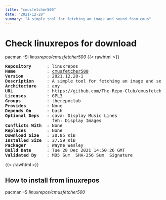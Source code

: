 ```yaml
---
title: "cmusfetcher500"
date: "2021-12-28"
summary: "A simple tool for fetching an image and sound from cmus"
---
```


# Check linuxrepos for download

pacman -Si *linuxrepos/cmusfetcher500*
{{< rawhtml >}}
<pre class="highlight">
<b>Repository</b>      : linuxrepos
<b>Name</b>            : <a href="../../x86_64/cmusfetcher500-2021.12.28-1-any.pkg.tar.zst">cmusfetcher500</a>
<b>Version</b>         : 2021.12.28-1
<b>Description</b>     : A simple tool for fetching an image and sound from cmus
<b>Architecture</b>    : any
<b>URL</b>             : https://github.com/The-Repo-Club/cmusfetcher500
<b>Licenses</b>        : GPL3
<b>Groups</b>          : therepoclub
<b>Provides</b>        : None
<b>Depends On</b>      : bash
<b>Optional Deps</b>   : cava: Display Music Lines
                  feh: Display Images
<b>Conflicts With</b>  : None
<b>Replaces</b>        : None
<b>Download Size</b>   : 30.85 KiB
<b>Installed Size</b>  : 37.59 KiB
<b>Packager</b>        : Wayne Wesley <wayne6324@gmail.com>
<b>Build Date</b>      : Tue 28 Dec 2021 14:50:26 GMT
<b>Validated By</b>    : MD5 Sum  SHA-256 Sum  Signature
</pre>
{{< /rawhtml >}}
## How to install from linuxrepos

pacman -S *linuxrepos/cmusfetcher500*
